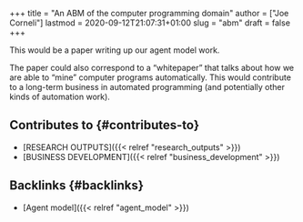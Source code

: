 +++
title = "An ABM of the computer programming domain"
author = ["Joe Corneli"]
lastmod = 2020-09-12T21:07:31+01:00
slug = "abm"
draft = false
+++

This would be a paper writing up our agent model work.

The paper could also correspond to a “whitepaper” that talks about how
we are able to “mine” computer programs automatically.  This would
contribute to a long-term business in automated programming (and
potentially other kinds of automation work).


## Contributes to {#contributes-to}

-   [RESEARCH OUTPUTS]({{< relref "research_outputs" >}})
-   [BUSINESS DEVELOPMENT]({{< relref "business_development" >}})


## Backlinks {#backlinks}

-   [Agent model]({{< relref "agent_model" >}})
